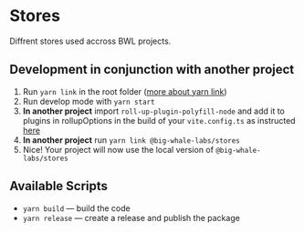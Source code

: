 # Stores

Diffrent stores used accross BWL projects.

## Development in conjunction with another project

1. Run `yarn link` in the root folder ([more about yarn link](https://classic.yarnpkg.com/en/docs/cli/link))
2. Run develop mode with `yarn start`
3. **In another project** import `roll-up-plugin-polyfill-node` and add it to plugins in rollupOptions in the build of your `vite.config.ts` as instructed [here](https://github.com/WalletConnect/web3modal#using-with-vite)
4. **In another project** run `yarn link @big-whale-labs/stores`
5. Nice! Your project will now use the local version of `@big-whale-labs/stores`

## Available Scripts

- `yarn build` — build the code
- `yarn release` — create a release and publish the package
